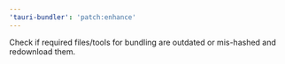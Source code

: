 ```yaml
---
'tauri-bundler': 'patch:enhance'
---
```


Check if required files/tools for bundling are outdated or mis-hashed and redownload them.
